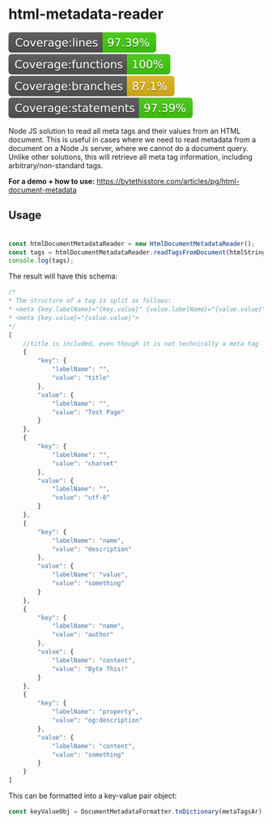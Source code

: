 # html-metadata-reader

![Coverage lines](./coverage/badge-lines.svg)
![Coverage functions](./coverage/badge-functions.svg)
![Coverage branches](./coverage/badge-branches.svg)
![Coverage statements](./coverage/badge-statements.svg)

Node JS solution to read all meta tags and their values from an HTML document. This is useful in cases where we need to read metadata from a document on a Node Js server, where we cannot do a document query. Unlike other solutions, this will retrieve all meta tag information, including arbitrary/non-standard tags.

**For a demo + how to use:** https://bytethisstore.com/articles/pg/html-document-metadata

## Usage
```javascript

const htmlDocumentMetadataReader = new HtmlDocumentMetadataReader();
const tags = htmlDocumentMetadataReader.readTagsFromDocument(htmlString);
console.log(tags);

```

The result will have this schema:
```javascript
/*
* The structure of a tag is split as follows:
* <meta {key.labelName}="{key.value}" {value.labelName}="{value.value}">
* <meta {key.value}="{value.value}">
*/
[
    //title is included, even though it is not technically a meta tag
    {
        "key": {
            "labelName": "",
            "value": "title"
        },
        "value": {
            "labelName": "",
            "value": "Test Page"
        }
    },
    {
        "key": {
            "labelName": "",
            "value": "charset"
        },
        "value": {
            "labelName": "",
            "value": "utf-8"
        }
    },
    {
        "key": {
            "labelName": "name",
            "value": "description"
        },
        "value": {
            "labelName": "value",
            "value": "something"
        }
    },
    {
        "key": {
            "labelName": "name",
            "value": "author"
        },
        "value": {
            "labelName": "content",
            "value": "Byte This!"
        }
    },
    {
        "key": {
            "labelName": "property",
            "value": "og:description"
        },
        "value": {
            "labelName": "content",
            "value": "something"
        }
    }
]
```

This can be formatted into a key-value pair object:
```javascript
const keyValueObj = DocumentMetadataFormatter.toDictionary(metaTagsAr);
```
